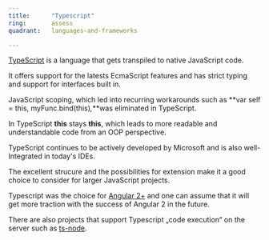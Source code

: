 ```yaml
---
title:      "Typescript"
ring:       assess
quadrant:   languages-and-frameworks

---
```


[TypeScript](https://www.typescriptlang.org/) is a language that gets transpiled to native JavaScript code.

It offers support for the latests EcmaScript features and has strict typing and support for interfaces built in.

JavaScript scoping, which led into recurring workarounds such as **var self = this, myFunc.bind(this)_,_**was eliminated in TypeScript.

In TypeScript **this** stays **this**, which leads to more readable and understandable code from an OOP perspective.

TypeScript continues to be actively developed by Microsoft and is also well-Integrated in today's IDEs.

The excellent strucure and the possibilities for extension make it a good choice to consider for larger JavaScript projects.

Typescript was the choice for [Angular 2+](/tools/angular-2.html) and one can assume that it will get more traction with the success of Angular 2 in the future.

There are also projects that support Typescript „code execution“ on the server such as [ts-node](https://www.npmjs.com/package/ts-node).